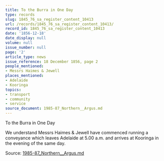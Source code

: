 ```yaml
---
title: To the Burra in One Day
type: records
slug: 1845_76_sa_register_content_10413
url: /records/1845_76_sa_register_content_10413/
record_id: 1845_76_sa_register_content_10413
date: '1856-12-18'
date_display: null
volume: null
issue_number: null
page: '2'
article_type: news
issue_reference: 18 December 1856, page 2
people_mentioned:
- Messrs Haimes & Jewell
places_mentioned:
- Adelaide
- Kooringa
topics:
- transport
- community
- service
source_document: 1985-87_Northern__Argus.md
---
```


To the Burra in One Day

We understand Messrs Haimes & Jewell have commenced running a conveyance which leaves Adelaide at 5.00 a.m. and arrives at Kooringa in the evening of the same day.

Source: [1985-87_Northern__Argus.md](/downloads/markdown/1985-87_Northern__Argus.md)
